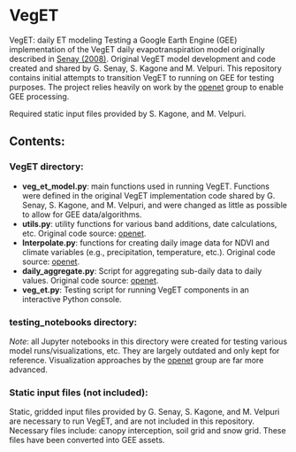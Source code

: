 # VegET
VegET: daily ET modeling
Testing a Google Earth Engine (GEE) implementation of the VegET daily evapotranspiration model originally described in [Senay (2008)](https://www.mdpi.com/1999-4893/1/2/52). Original VegET model development and code created and shared by G. Senay, S. Kagone and M. Velpuri. This repository contains initial attempts to transition VegET to running on GEE for testing purposes. The project relies heavily on work by the [openet](https://github.com/Open-ET) group to enable GEE processing. 

Required static input files provided by S. Kagone, and M. Velpuri.

## Contents:
### VegET directory:
-  __veg_et_model.py__:  main functions used in running VegET. Functions were defined in the original VegET implementation code shared by G. Senay, S. Kagone, and M. Velpuri, and were changed as little as possible to allow for GEE data/algorithms.
- __utils.py__: utility functions for various band additions, date calculations, etc. Original code source: [openet](https://github.com/Open-ET). 
- __Interpolate.py__: functions for creating daily image data for NDVI and climate variables (e.g., precipitation, temperature, etc.). Original code source: [openet](https://github.com/Open-ET). 
- __daily_aggregate.py__: Script for aggregating sub-daily data to daily values. Original code source: [openet](https://github.com/Open-ET). 
- __veg_et.py__: Testing script for running VegET components in an interactive Python console.

### testing_notebooks directory:
*Note*: all Jupyter notebooks in this directory were created for testing various model runs/visualizations, etc. They are largely outdated and only kept for reference. Visualization approaches by the [openet](https://github.com/Open-ET) group are far more advanced. 

### Static input files (not included):
Static, gridded input files provided by G. Senay, S. Kagone, and M. Velpuri are necessary to run VegET, and are not included in this repository. Necessary files include: canopy interception, soil grid and snow grid. These files have been converted into GEE assets. 
